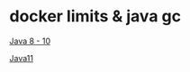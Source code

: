 # docker limits & java gc

[Java 8 - 10](https://blog.softwaremill.com/docker-support-in-new-java-8-finally-fd595df0ca54) 

[Java11](https://dzone.com/articles/pitfalls-in-jvm-and-docker-defaults) 

